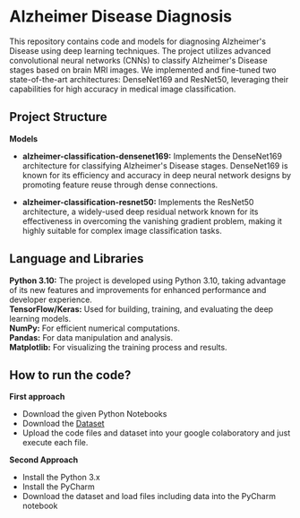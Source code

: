 # Alzheimer Disease Diagnosis
This repository contains code and models for diagnosing Alzheimer's Disease using deep learning techniques. The project utilizes advanced convolutional neural networks (CNNs) to classify Alzheimer's Disease stages based on brain MRI images. We implemented and fine-tuned two state-of-the-art architectures: DenseNet169 and ResNet50, leveraging their capabilities for high accuracy in medical image classification.

## Project Structure
**Models**
- **alzheimer-classification-densenet169:** Implements the DenseNet169 architecture for classifying Alzheimer's Disease stages. DenseNet169 is known for its efficiency and accuracy in deep neural network designs by promoting feature reuse through dense connections.

- **alzheimer-classification-resnet50:** Implements the ResNet50 architecture, a widely-used deep residual network known for its effectiveness in overcoming the vanishing gradient problem, making it highly suitable for complex image classification tasks.

## Language and Libraries <br>
**Python 3.10:** The project is developed using Python 3.10, taking advantage of its new features and improvements for enhanced performance and developer experience. <br>
**TensorFlow/Keras:** Used for building, training, and evaluating the deep learning models. <br>
**NumPy:** For efficient numerical computations. <br>
**Pandas:** For data manipulation and analysis. <br>
**Matplotlib:** For visualizing the training process and results.

## How to run the code? <br>
**First approach**
- Download the given Python Notebooks
- Download the [Dataset](https://drive.google.com/drive/folders/1C_RDlmqc5SH5pL89YuqyF6uYNGWQpoSr?usp=sharing)
- Upload the code files and dataset into your google colaboratory and just execute each file. 

**Second Approach**
- Install the Python 3.x 
- Install the PyCharm
- Download the dataset and load files including data into the PyCharm notebook 
